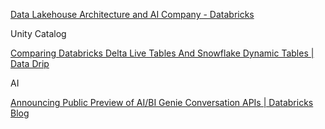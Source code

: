 
[Data Lakehouse Architecture and AI Company - Databricks](https://www.databricks.com/)

Unity Catalog

[Comparing Databricks Delta Live Tables And Snowflake Dynamic Tables | Data Drip](https://datadrip.blog/blog/2024-10-01-databricks-dlt-snowflake-dynamic-tables/)

AI

[Announcing Public Preview of AI/BI Genie Conversation APIs | Databricks Blog](https://www.databricks.com/blog/genie-conversation-apis-public-preview)
